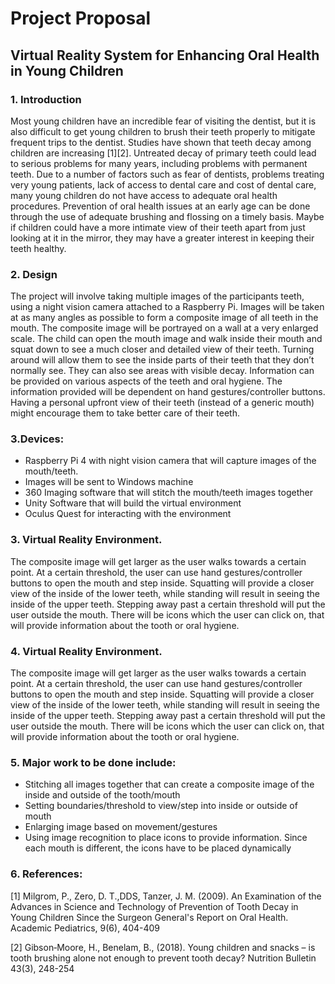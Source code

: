 # Project Proposal

## Virtual Reality System for Enhancing Oral Health in Young Children
### 1. Introduction
Most young children have an incredible fear of visiting the dentist, but it is also difficult to get young children to brush their teeth properly to mitigate frequent trips to the dentist. Studies have shown that teeth decay among children are increasing [1][2]. Untreated decay of primary teeth could lead to serious problems for many years, including problems with permanent teeth. Due to a number of factors such as fear of dentists, problems treating very young patients, lack of access to dental care and cost of dental care, many young children do not have access to adequate oral health procedures. Prevention of oral health issues at an early age can be done through the use of adequate brushing and flossing on a timely basis. Maybe if children could have a more intimate view of their teeth apart from just looking at it in the mirror, they may have a greater interest in keeping their teeth healthy.

### 2. Design 
The project will involve taking multiple images of the participants teeth, using a night vision camera attached to a Raspberry Pi. Images will be taken at as many angles as possible to form a composite image of all teeth in the mouth. The composite image will be portrayed on a wall at a very enlarged scale. The child can open the mouth image and walk inside their mouth and squat down to see a much closer and detailed view of their teeth. Turning around will allow them to see the inside parts of their teeth that they don’t normally see. They can also see areas with visible decay. Information can be provided on various aspects of the teeth and oral hygiene. The information provided will be dependent on hand gestures/controller buttons. Having a personal upfront view of their teeth (instead of a generic mouth) might encourage them to take better care of their teeth.

### 3.Devices:
- Raspberry Pi 4 with night vision camera that will capture images of the mouth/teeth.
- Images will be sent to Windows machine
- 360 Imaging software that will stitch the mouth/teeth images together
- Unity Software that will build the virtual environment
- Oculus Quest for interacting with the environment

### 3. Virtual Reality Environment.
The composite image will get larger as the user walks towards a certain point. At a certain threshold, the user can use hand gestures/controller buttons to open the mouth and step inside. Squatting will provide a closer view of the inside of the lower teeth, while standing will result in seeing the inside of the upper teeth. Stepping away past a certain threshold will put the user outside the mouth. There will be icons which the user can click on, that will provide information about the tooth or oral hygiene.

### 4. Virtual Reality Environment.
The composite image will get larger as the user walks towards a certain point. At a certain threshold, the user can use hand gestures/controller buttons to open the mouth and step inside. Squatting will provide a closer view of the inside of the lower teeth, while standing will result in seeing the inside of the upper teeth. Stepping away past a certain threshold will put the user outside the mouth. There will be icons which the user can click on, that will provide information about the tooth or oral hygiene.

### 5. Major work to be done include:
- Stitching all images together that can create a composite image of the inside and outside of the tooth/mouth
- Setting boundaries/threshold to view/step into inside or outside of mouth
- Enlarging image based on movement/gestures
- Using image recognition to place icons to provide information. Since each mouth is different, the icons have to be placed dynamically

### 6. References:
[1] Milgrom, P., Zero, D. T.,DDS, Tanzer, J. M. (2009). An Examination of the Advances in Science and Technology of Prevention of Tooth Decay in Young Children Since the Surgeon General's Report on Oral Health. Academic Pediatrics, 9(6), 404-409

[2] Gibson‐Moore, H.,  Benelam, B., (2018). Young children and snacks – is tooth brushing alone not enough to prevent tooth decay? Nutrition Bulletin 43(3), 248-254
